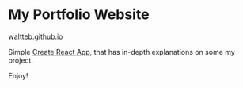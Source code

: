 # My Portfolio Website

[waltteb.github.io](https://waltteb.github.io/)

Simple [Create React App](https://create-react-app.dev/), that has in-depth explanations on some my project.

Enjoy!